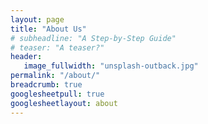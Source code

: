 ```yaml
---
layout: page
title: "About Us"
# subheadline: "A Step-by-Step Guide"
# teaser: "A teaser?"
header:
   image_fullwidth: "unsplash-outback.jpg"
permalink: "/about/"
breadcrumb: true
googlesheetpull: true
googlesheetlayout: about
---
```


<div class="google-sheet-layout"></div>
